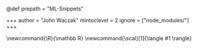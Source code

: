 @def prepath = "ML-Snippets"


<!--
Add here global page variables to use throughout your website.
-->
+++
author = "John Waczak"
mintoclevel = 2
ignore = ["node_modules/"]
+++

<!--
Add here global latex commands to use throughout your pages.
-->
\newcommand{\R}{\mathbb R}
\newcommand{\scal}[1]{\langle #1 \rangle}
